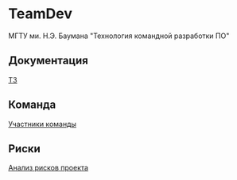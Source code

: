 # TeamDev
МГТУ ми. Н.Э. Баумана "Технология командной разработки ПО"

## Документация

[ТЗ](../../wiki/Техническое-задание)

## Команда

[Участники команды](../../wiki/Участники-проекта)

## Риски

[Анализ рисков проекта](../../wiki/Анализ-рисков)

